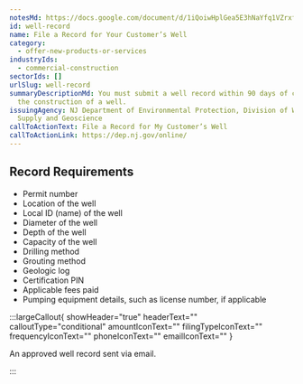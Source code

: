 ```yaml
---
notesMd: https://docs.google.com/document/d/1iQoiwHplGea5E3hNaYfq1VZrxfeObIVZrMFVHP9WbDo/edit?tab=t.0
id: well-record
name: File a Record for Your Customer’s Well
category:
  - offer-new-products-or-services
industryIds:
  - commercial-construction
sectorIds: []
urlSlug: well-record
summaryDescriptionMd: You must submit a well record within 90 days of completing
  the construction of a well.
issuingAgency: NJ Department of Environmental Protection, Division of Water
  Supply and Geoscience
callToActionText: File a Record for My Customer’s Well
callToActionLink: https://dep.nj.gov/online/
---
```


## Record Requirements

- Permit number
- Location of the well
- Local ID (name) of the well
- Diameter of the well
- Depth of the well
- Capacity of the well
- Drilling method
- Grouting method
- Geologic log
- Certification PIN
- Applicable fees paid
- Pumping equipment details, such as license number, if applicable

:::largeCallout{ showHeader="true" headerText="" calloutType="conditional" amountIconText="" filingTypeIconText="" frequencyIconText="" phoneIconText="" emailIconText="" }

An approved well record sent via email.

:::

